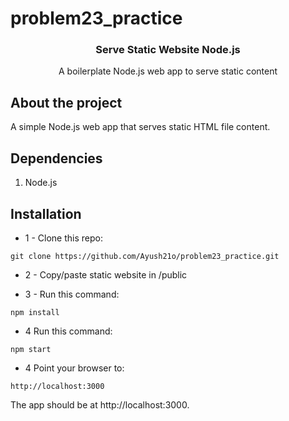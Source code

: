 # problem23_practice


  <h3 align="center">Serve Static Website Node.js</h3>

  <p align="center">   
A boilerplate Node.js web app to serve static content
    <br />
  </p>
</p>

## About the project
A simple Node.js web app that serves static HTML file content.

## Dependencies
1. Node.js

## Installation
- 1 - Clone this repo:

```
git clone https://github.com/Ayush21o/problem23_practice.git
```

- 2 - Copy/paste static website in /public

* 3 - Run this command:

```
npm install
```

- 4 Run this command:

```
npm start
```

- 4 Point your browser to:

```
http://localhost:3000
```
The app should be at http://localhost:3000.





